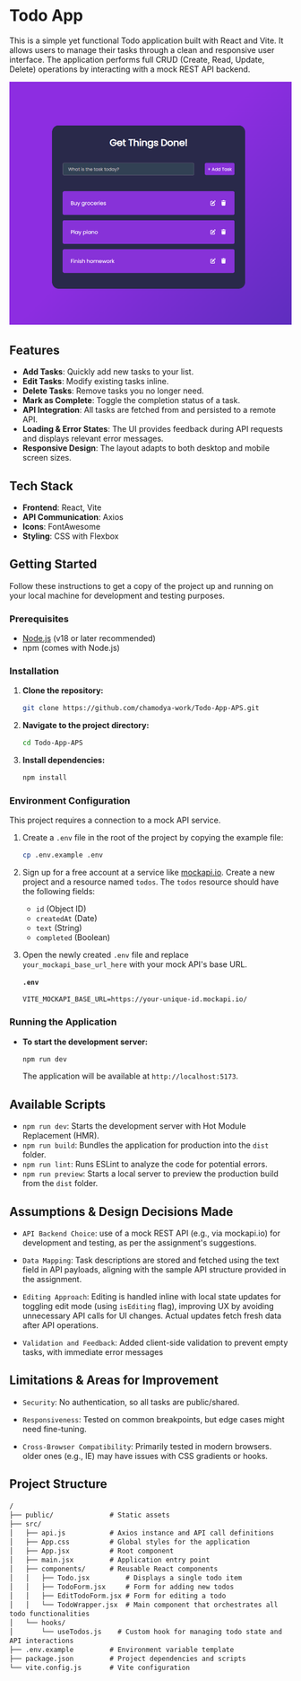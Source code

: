 # Todo App

This is a simple yet functional Todo application built with React and Vite. It allows users to manage their tasks through a clean and responsive user interface. The application performs full CRUD (Create, Read, Update, Delete) operations by interacting with a mock REST API backend.

![alt text](image.png)

## Features

- **Add Tasks**: Quickly add new tasks to your list.
- **Edit Tasks**: Modify existing tasks inline.
- **Delete Tasks**: Remove tasks you no longer need.
- **Mark as Complete**: Toggle the completion status of a task.
- **API Integration**: All tasks are fetched from and persisted to a remote API.
- **Loading & Error States**: The UI provides feedback during API requests and displays relevant error messages.
- **Responsive Design**: The layout adapts to both desktop and mobile screen sizes.

## Tech Stack

- **Frontend**: React, Vite
- **API Communication**: Axios
- **Icons**: FontAwesome
- **Styling**: CSS with Flexbox

## Getting Started

Follow these instructions to get a copy of the project up and running on your local machine for development and testing purposes.

### Prerequisites

- [Node.js](https://nodejs.org/) (v18 or later recommended)
- npm (comes with Node.js)

### Installation

1.  **Clone the repository:**

    ```sh
    git clone https://github.com/chamodya-work/Todo-App-APS.git
    ```

2.  **Navigate to the project directory:**

    ```sh
    cd Todo-App-APS
    ```

3.  **Install dependencies:**
    ```sh
    npm install
    ```

### Environment Configuration

This project requires a connection to a mock API service.

1.  Create a `.env` file in the root of the project by copying the example file:

    ```sh
    cp .env.example .env
    ```

2.  Sign up for a free account at a service like [mockapi.io](https://mockapi.io/). Create a new project and a resource named `todos`. The `todos` resource should have the following fields:

    - `id` (Object ID)
    - `createdAt` (Date)
    - `text` (String)
    - `completed` (Boolean)

3.  Open the newly created `.env` file and replace `your_mockapi_base_url_here` with your mock API's base URL.

    **`.env`**

    ```
    VITE_MOCKAPI_BASE_URL=https://your-unique-id.mockapi.io/
    ```

### Running the Application

- **To start the development server:**
  ```sh
  npm run dev
  ```
  The application will be available at `http://localhost:5173`.

## Available Scripts

- `npm run dev`: Starts the development server with Hot Module Replacement (HMR).
- `npm run build`: Bundles the application for production into the `dist` folder.
- `npm run lint`: Runs ESLint to analyze the code for potential errors.
- `npm run preview`: Starts a local server to preview the production build from the `dist` folder.

## Assumptions & Design Decisions Made

- `API Backend Choice`: use of a mock REST API (e.g., via mockapi.io) for development and testing, as per the assignment's suggestions.

- `Data Mapping`: Task descriptions are stored and fetched using the text field in API payloads, aligning with the sample API structure provided in the assignment.

- `Editing Approach`: Editing is handled inline with local state updates for toggling edit mode (using `isEditing` flag), improving UX by avoiding unnecessary API calls for UI changes. Actual updates fetch fresh data after API operations.

- `Validation and Feedback`: Added client-side validation to prevent empty tasks, with immediate error messages

## Limitations & Areas for Improvement

- `Security`: No authentication, so all tasks are public/shared.

- `Responsiveness`: Tested on common breakpoints, but edge cases might need fine-tuning.

- `Cross-Browser Compatibility`: Primarily tested in modern browsers. older ones (e.g., IE) may have issues with CSS gradients or hooks.

## Project Structure

```
/
├── public/              # Static assets
├── src/
│   ├── api.js           # Axios instance and API call definitions
│   ├── App.css          # Global styles for the application
│   ├── App.jsx          # Root component
│   ├── main.jsx         # Application entry point
│   ├── components/      # Reusable React components
│   │   ├── Todo.jsx         # Displays a single todo item
│   │   ├── TodoForm.jsx     # Form for adding new todos
│   │   ├── EditTodoForm.jsx # Form for editing a todo
│   │   └── TodoWrapper.jsx  # Main component that orchestrates all todo functionalities
│   └── hooks/
│       └── useTodos.js    # Custom hook for managing todo state and API interactions
├── .env.example         # Environment variable template
├── package.json         # Project dependencies and scripts
└── vite.config.js       # Vite configuration
```
